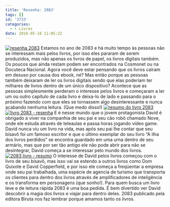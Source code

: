 ```yaml
---
title: 'Resenha: 2083'
tags: []
id: '3733'
categories:
  - - Livros
date: 2016-05-18 11:05:22
---
```


[![resenha 2083](http://natalia.blog.br/wp-content/uploads/2016/05/livro-2083.jpg)](http://natalia.blog.br/wp-content/uploads/2016/05/livro-2083.jpg) Estamos no ano de 2083 e há muito tempo às pessoas não se interessam mais pelos livros, por isso eles pararam de serem produzidos, mas não apenas os livros de papel, os livros digitais também. Os poucos que ainda restam podem ser encontrados na Cosmonet ou na Docuteca Nacional. Agora você deve estar pensando que os livros caíram em desuso por causa dos ebook, né? Mas então porque as pessoas também deixaram de ler os livros digitais sendo que elas poderiam ter milhares de livros dentro de um único dispositivo? Acontece que as pessoas simplesmente perderam o interesse pelos livros e começaram a ler um ou outro capítulo de cada livro e deixa-lo de lado e passando para o próximo fazendo com que eles se tornassem algo desinteressante e nunca acabando nenhuma leitura. (Que medo disso!) [![resumo do livro 2083](http://natalia.blog.br/wp-content/uploads/2016/05/resenha-2083.jpg)](http://natalia.blog.br/wp-content/uploads/2016/05/resenha-2083.jpg) [![livro 2083 - resenha ](http://natalia.blog.br/wp-content/uploads/2016/05/resumo-2083.jpg)](http://natalia.blog.br/wp-content/uploads/2016/05/resumo-2083.jpg) E é nesse mundo que o jovem protagonista David é obrigado a viver na companhia de seu pai e seu cão robô chamado Nove, onde ele estuda através de teleaulas e passa horas jogando vídeo game. David nunca viu um livro na vida, mas após seu pai lhe contar que seu bisavô foi um famoso escritor e que o último exemplar do seu livro “A ilha dos livros perdidos” se encontra guardado em uma urna dentro de seu armário, mas que por ser tão antigo ele não pode abrir para não se desintegrar, David começa a se interessar pelo mundo dos livros. [![2083 livro - resumo ](http://natalia.blog.br/wp-content/uploads/2016/05/livro-2083-resenha.jpg)](http://natalia.blog.br/wp-content/uploads/2016/05/livro-2083-resenha.jpg) O interesse de David pelos livros começou com o livro de seu bisavô, mas isso vai se estendo a outros livros como Dom Quixote e David Copperfield, e por isso ele começa a freqüentar a empresa onde seu pai trabalhada, uma espécie de agencia de turismo que transporta os clientes para dentro dos livros através de amplificadores de inteligência e os transforma em personagens (que sonho!). Para quem busca um livro leve e de leitura rápida 2083 é uma boa pedida. É bem divertido ver David descobrir a magia dos livros e viajar para dentro deles. 2083 publicado pela editora Biruta nos faz lembrar porque amamos tanto os livros.